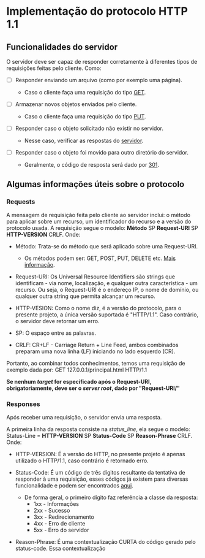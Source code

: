 # Implementação do protocolo HTTP 1.1

## Funcionalidades do servidor

O servidor deve ser capaz de responder corretamente à diferentes tipos de requisições feitas pelo cliente. Como:

- [ ] Responder enviando um arquivo (como por exemplo uma página).

  - Caso o cliente faça uma requisição do tipo [GET](https://tools.ietf.org/html/rfc7231#section-4.3.1).

- [ ] Armazenar novos objetos enviados pelo cliente.

  - Caso o cliente faça uma requisição do tipo [PUT](https://tools.ietf.org/html/rfc2616#section-9.6).

- [ ] Responder caso o objeto solicitado não existir no servidor.

  - Nesse caso, verificar as respostas do [servidor](https://tools.ietf.org/html/rfc2616#section-10).

- [ ] Responder caso o objeto foi movido para outro diretório do servidor.
  
  - Geralmente, o código de resposta será dado por [301](https://tools.ietf.org/html/rfc2616#page-62).

## Algumas informações úteis sobre o protocolo

### Requests

A mensagem de requisição feita pelo cliente ao servidor inclui: o método para aplicar sobre um recurso, um identificador do recurso e a versão do protocolo usada.
A requisição segue o modelo:
**Método** SP **Request-URI** SP **HTTP-VERSION** CRLF.
Onde:

- Método: Trata-se do método que será aplicado sobre uma Request-URI.

  - Os métodos podem ser: GET, POST, PUT, DELETE etc. [Mais informação](https://tools.ietf.org/html/rfc2616#section-5.1.1).

- Request-URI: Os Universal Resource Identifiers são strings que identificam - via nome, localização, e qualquer outra característica - um recurso. Ou seja, o Request-URI é o endereço IP, o nome de domínio, ou qualquer outra string que permita alcançar um recurso.

- HTTP-VESION: Como o nome diz, é a versão do protocolo, para o presente projeto, a única versão suportada é "HTTP/1.1". Caso contrário, o servidor deve retornar um erro.

- SP: O espaço entre as palavras.

- CRLF: CR+LF - Carriage Return + Line Feed, ambos combinados preparam uma nova linha (LF) iniciando no lado esquerdo (CR).

Portanto, ao combinar todos conhecimentos, temos uma requisição de exemplo dada por:
GET 127.0.0.1/principal.html HTTP/1.1

**Se nenhum *target* for especificado após o Request-URI, obrigatoriamente, deve ser o *server root*, dado por "Request-URI/"**

### Responses

Após receber uma requisição, o servidor envia uma resposta.

A primeira linha da resposta consiste na *status_line*, ela segue o modelo: Status-Line = **HTTP-VERSION** SP **Status-Code** SP **Reason-Phrase** CRLF.
Onde:

- HTTP-VERSION: É a versão do HTTP, no presente projeto é apenas utilizado o HTTP/1.1, caso contrário é retornado erro.

- Status-Code: É um código de três dígitos resultante da tentativa de responder à uma requisição, esses códigos já existem para diversas funcionalidade e podem ser encontrados [aqui](https://tools.ietf.org/html/rfc2616#section-10).
  - De forma geral, o primeiro dígito faz referência a classe da resposta:
    - 1xx - Informações
    - 2xx - Sucesso
    - 3xx - Redirecionamento
    - 4xx - Erro de cliente
    - 5xx - Erro do servidor

- Reason-Phrase: É uma contextualização CURTA do código gerado pelo status-code. Essa contextualização
